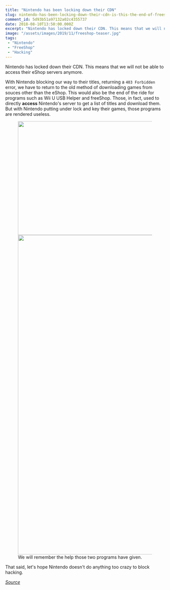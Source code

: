 ```yaml
---
title: "Nintendo has been locking down their CDN"
slug: nintendo-has-been-locking-down-their-cdn-is-this-the-end-of-freeshop-and-wii-u-usb-helper
comment_id: 5d93b51a97132a02c4355737
date: 2018-08-10T13:50:00.000Z
excerpt: "Nintendo has locked down their CDN. This means that we will not be able to access their eShop servers anymore."
image: "/assets/images/2019/11/freeshop-teaser.jpg"
tags: 
 - "Nintendo"
 - "FreeShop"
 - "Hacking"
---
```


<p>Nintendo has locked down their CDN. This means that we will not be able to access their eShop servers anymore.</p><p>With Nintendo blocking our way to their titles, returning a <code>403 Forbidden</code> error, we have to return to the old method of downloading games from souces other than the eShop. This would also be the end of the ride for programs such as Wii U USB Helper and freeShop. Those, in fact, used to directly <strong>access</strong> Nintendo's server to get a list of titles and download them. But with Nintendo putting under lock and key their games, those programs are rendered useless.</p><figure class="kg-card kg-gallery-card kg-width-wide kg-card-hascaption"><div class="kg-gallery-container"><div class="kg-gallery-row"><div class="kg-gallery-image"><img src="{{ site.baseurl }}/assets/images/2019/08/3ds-freeshop-come-installare-giochi-direttamente-dal-3ds.jpg" width="480" height="360"></div><div class="kg-gallery-image"><img src="{{ site.baseurl }}/assets/images/2019/08/wii-u-usb-helper-game-downloader-0.jpg" width="1682" height="1011"></div></div></div><figcaption>We will remember the help those two programs have given.</figcaption></figure><p>That said, let's hope Nintendo doesn't do anything too crazy to block hacking.</p><p><a href="https://gbatemp.net/threads/cdn-starts-being-locked-down-apparently.514351/" rel="nofollow"><em>Source</em></a></p>